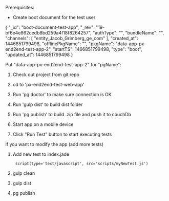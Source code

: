 
Prerequisites:

- Create boot document for the test user

{
    "_id": "boot-document-test-app",
    "_rev": "19-bf6e4e862cedb8bd259a4f18f8264257",
    "authType": "",
    "bundleName": "",
    "channels": [
    "entity_Jacob_Grimberg_ge_com"
    ],
    "created_at": 1446851799498,
    "offlinePkgName": "",
    "pkgName": "data-app-px-end2end-test-app-2",
    "startTS": 1466851799498,
    "type": "boot",
    "updated_at": 1446851799498
}

 Put "data-app-px-end2end-test-app-2" for "pgName":


1. Check out project from git repo

2. cd to 'px-end2end-test-web-app'

3. Run 'pg doctor' to make sure connection is OK

4. Run 'gulp dist' to build dist folder

5. Run 'pg publish' to build .zip file and push it to couchDb

6. Start app on a mobile device

7. Click "Run Test" button to start executing tests


If you want to modify the app (add more tests)

1. Add new test to index.jade

        script(type='text/javascript', src='scripts/myNewTest.js')

2. gulp clean

3. gulp dist

4. pg publish




